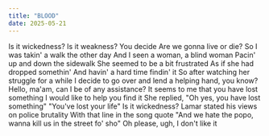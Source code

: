 ```yaml
---
title: "BLOOD"
date: 2025-05-21
---
```


Is it wickedness?
Is it weakness?
You decide
Are we gonna live or die?
So I was takin' a walk the other day
And I seen a woman, a blind woman
Pacin' up and down the sidewalk
She seemed to be a bit frustrated
As if she had dropped somethin'
And havin' a hard time findin' it
So after watching her struggle for a while
I decide to go over and lend a helping hand, you know?
Hello, ma'am, can I be of any assistance?
It seems to me that you have lost something
I would like to help you find it
She replied, "Oh yes, you have lost something"
"You've lost your life"
Is it wickedness?
Lamar stated his views on police brutality
With that line in the song quote
"And we hate the popo, wanna kill us in the street fo' sho"
Oh please, ugh, I don't like it
